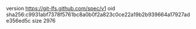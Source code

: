 version https://git-lfs.github.com/spec/v1
oid sha256:c9931abf7378f5761bc8a0b0f2a823c0ce22a19b2b939664a17927ade356ed5c
size 2976
